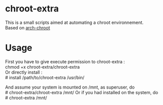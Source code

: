 # chroot-extra
This is a small scripts aimed at automating a chroot environnement.<br />
Based on <a href="https://git.archlinux.org/arch-install-scripts.git/" title="ArchLinux - arch-install-scripts">arch-chroot</a>

# Usage
First you have to give execute permission to chroot-extra :<br />
chmod +x chroot-extra/chroot-extra<br />
Or directly install :<br />
\# install /path/to/chroot-extra /usr/bin/<br />

And assume your system is mounted on /mnt, as superuser, do  <br />
\# chroot-extra/chroot-extra /mnt/
Or if you had installed on the system, do 
\# chroot-extra /mnt/
